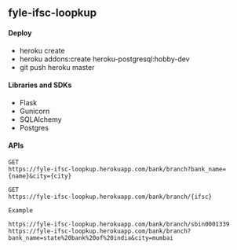 ## fyle-ifsc-loopkup


#### Deploy

* heroku create
* heroku addons:create heroku-postgresql:hobby-dev
* git push heroku master

#### Libraries and SDKs

* Flask
* Gunicorn
* SQLAlchemy
* Postgres

#### APIs

```
GET
https://fyle-ifsc-loopkup.herokuapp.com/bank/branch?bank_name={name}&city={city}

GET
https://fyle-ifsc-loopkup.herokuapp.com/bank/branch/{ifsc}

Example

https://fyle-ifsc-loopkup.herokuapp.com/bank/branch/sbin0001339
https://fyle-ifsc-loopkup.herokuapp.com/bank/branch?bank_name=state%20bank%20of%20india&city=mumbai
```

